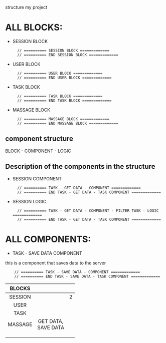 structure my project

# ALL BLOCKS:

- SESSION BLOCK

        // ========== SESSION BLOCK =============
        // ========== END SESSION BLOCK =============
- USER BLOCK

        // ========== USER BLOCK =============
        // ========== END USER BLOCK =============
- TASK BLOCK

        // ========== TASK BLOCK =============
        // ========== END TASK BLOCK =============
- MASSAGE BLOCK

        // ========== MASSAGE BLOCK =============
        // ========== END MASSAGE BLOCK =============



## component structure

BLOCK - COMPONENT - LOGIC


## Description of the components in the structure

- SESSION COMPONENT

        // ========== TASK - GET DATA - COMPONENT =============
        // ========== END TASK - GET DATA - TASK COMPONENT =============

- SESSION LOGIC 

        // ========== TASK - GET DATA - COMPONENT - FILTER TASK - LOGIC  =============
        // ========== END TASK - GET DATA - TASK COMPONENT =============



# ALL COMPONENTS:

- TASK - SAVE DATA COMPONENT

this is a component that saves data to the server

        // ========== TASK - SAVE DATA - COMPONENT =============
        // ========== END TASK - SAVE DATA - TASK COMPONENT =============

| BLOCKS  |                          |   |
|:-------:|:------------------------:|:-:|
| SESSION |                          | 2 |
|  USER   |                          |   |
|  TASK   |                          |   |
| MASSAGE | GET DATA, <br/>SAVE DATA |   |
|         |                          |   |
|         |                          |   |
|         |                          |   |